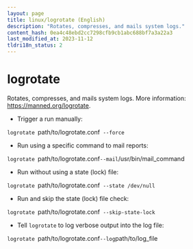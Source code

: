 ```yaml
---
layout: page
title: linux/logrotate (English)
description: "Rotates, compresses, and mails system logs."
content_hash: 0ea4c48ebd2cc7298cfb9cb1abc688bf7a3a22a3
last_modified_at: 2023-11-12
tldri18n_status: 2
---
```

# logrotate

Rotates, compresses, and mails system logs.
More information: <https://manned.org/logrotate>.

- Trigger a run manually:

`logrotate `<span class="tldr-var badge badge-pill bg-dark-lm bg-white-dm text-white-lm text-dark-dm font-weight-bold">path/to/logrotate.conf</span>` --force`

- Run using a specific command to mail reports:

`logrotate `<span class="tldr-var badge badge-pill bg-dark-lm bg-white-dm text-white-lm text-dark-dm font-weight-bold">path/to/logrotate.conf</span>` --mail `<span class="tldr-var badge badge-pill bg-dark-lm bg-white-dm text-white-lm text-dark-dm font-weight-bold">/usr/bin/mail_command</span>

- Run without using a state (lock) file:

`logrotate `<span class="tldr-var badge badge-pill bg-dark-lm bg-white-dm text-white-lm text-dark-dm font-weight-bold">path/to/logrotate.conf</span>` --state /dev/null`

- Run and skip the state (lock) file check:

`logrotate `<span class="tldr-var badge badge-pill bg-dark-lm bg-white-dm text-white-lm text-dark-dm font-weight-bold">path/to/logrotate.conf</span>` --skip-state-lock`

- Tell `logrotate` to log verbose output into the log file:

`logrotate `<span class="tldr-var badge badge-pill bg-dark-lm bg-white-dm text-white-lm text-dark-dm font-weight-bold">path/to/logrotate.conf</span>` --log `<span class="tldr-var badge badge-pill bg-dark-lm bg-white-dm text-white-lm text-dark-dm font-weight-bold">path/to/log_file</span>
